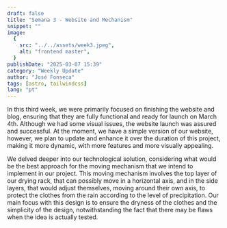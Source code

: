 ```yaml
---
draft: false
title: "Semana 3 - Website and Mechanism"
snippet: ""
image:
  {
    src: "../../assets/week3.jpeg",
    alt: "frontend master",
  }
publishDate: "2025-03-07 15:39"
category: "Weekly Update"
author: "José Fonseca"
tags: [astro, tailwindcss]
lang: "pt"
---
```


In this third week, we were primarily focused on finishing the website and blog, ensuring that they are fully functional and ready for launch on March 4th. Although we had some visual issues, the website launch was assured and successful. At the moment, we have a simple version of our website, however, we plan to update and enhance it over the duration of this project, making it more dynamic, with more features and more visually appealing.

We delved deeper into our technological solution, considering what would be the best approach for the moving mechanism that we intend to implement in our project. This moving mechanism involves the top layer of our drying rack, that can possibly move in a horizontal axis, and in the side layers, that would adjust themselves, moving around their own axis, to protect the clothes from the rain according to the level of precipitation. Our main focus with this design is to ensure the dryness of the clothes and the simplicity of the design, notwithstanding the fact that there may be flaws when the idea is actually tested.
